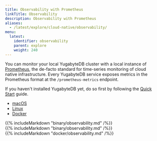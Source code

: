 ```yaml
---
title: Observability with Prometheus
linkTitle: Observability 
description: Observability with Prometheus
aliases:
  - /latest/explore/cloud-native/observability/
menu:
  latest:
    identifier: observability
    parent: explore
    weight: 240
---
```


You can monitor your local YugabyteDB cluster with a local instance of [Prometheus](https://prometheus.io/), the de-facto standard for time-series monitoring of cloud native infrastructure. Every YugabyteDB service exposes metrics in the Prometheus format at the `/prometheus-metrics` endpoint.

If you haven't installed YugabyteDB yet, do so first by following the [Quick Start](../../quick-start/install/) guide.

<ul class="nav nav-tabs nav-tabs-yb">
  <li >
    <a href="#macos" class="nav-link active" id="macos-tab" data-toggle="tab" role="tab" aria-controls="macos" aria-selected="true">
      <i class="fab fa-apple" aria-hidden="true"></i>
      macOS
    </a>
  </li>
  <li>
    <a href="#linux" class="nav-link" id="linux-tab" data-toggle="tab" role="tab" aria-controls="linux" aria-selected="v">
      <i class="fab fa-linux" aria-hidden="true"></i>
      Linux
    </a>
  </li>
  <li>
    <a href="#docker" class="nav-link" id="docker-tab" data-toggle="tab" role="tab" aria-controls="docker" aria-selected="false">
      <i class="fab fa-docker"></i>
      Docker
    </a>
  </li>
  <!--
  <li>
    <a href="#kubernetes" class="nav-link" id="kubernetes-tab" data-toggle="tab" role="tab" aria-controls="kubernetes" aria-selected="false">
      <i class="fas fa-cubes" aria-hidden="true"></i>
      Kubernetes
    </a>
  </li>
-->
</ul>

<div class="tab-content">
  <div id="macos" class="tab-pane fade show active" role="tabpanel" aria-labelledby="macos-tab">
    {{% includeMarkdown "binary/observability.md" /%}}
  </div>
  <div id="linux" class="tab-pane fade" role="tabpanel" aria-labelledby="linux-tab">
    {{% includeMarkdown "binary/observability.md" /%}}
  </div>
  <div id="docker" class="tab-pane fade" role="tabpanel" aria-labelledby="docker-tab">
    {{% includeMarkdown "docker/observability.md" /%}}
  </div>
    <!--
  <div id="kubernetes" class="tab-pane fade" role="tabpanel" aria-labelledby="kubernetes-tab">
    {{% includeMarkdown "kubernetes/observability.md" /%}}
  </div>
-->
</div>

